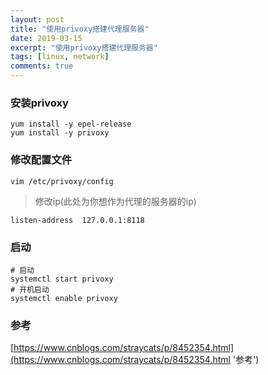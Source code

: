 ```yaml
---
layout: post
title: "使用privoxy搭建代理服务器"
date: 2019-03-15
excerpt: "使用privoxy搭建代理服务器"
tags: [linux, network]
comments: true
---
```


### 安装privoxy
```
yum install -y epel-release
yum install -y privoxy
```
### 修改配置文件
```
vim /etc/privoxy/config
```
>修改ip(此处为你想作为代理的服务器的ip)

```
listen-address  127.0.0.1:8118
```
### 启动
```
# 启动
systemctl start privoxy
# 开机启动
systemctl enable privoxy
```
### 参考
[https://www.cnblogs.com/straycats/p/8452354.html](https://www.cnblogs.com/straycats/p/8452354.html '参考')
